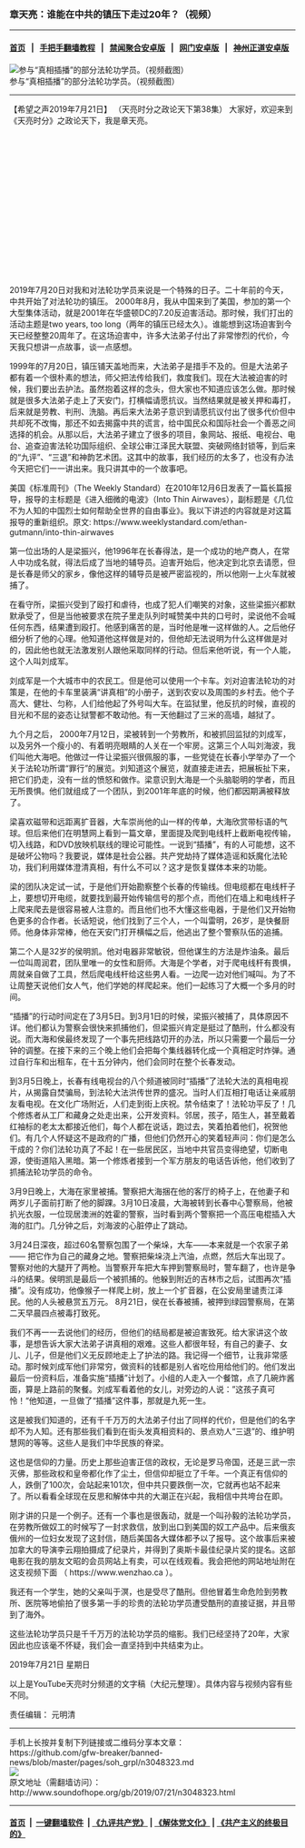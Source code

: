 ### 章天亮：谁能在中共的镇压下走过20年？（视频）
------------------------

#### [首页](https://github.com/gfw-breaker/banned-news/blob/master/README.md) &nbsp;&nbsp;|&nbsp;&nbsp; [手把手翻墙教程](https://github.com/gfw-breaker/guides/wiki) &nbsp;&nbsp;|&nbsp;&nbsp; [禁闻聚合安卓版](https://github.com/gfw-breaker/bn-android) &nbsp;&nbsp;|&nbsp;&nbsp; [网门安卓版](https://github.com/oGate2/oGate) &nbsp;&nbsp;|&nbsp;&nbsp; [神州正道安卓版](https://github.com/SzzdOgate/update) 



<div class="zhidingtu">
 <div class="ar-wrap-3x2">
  <img alt="参与“真相插播”的部分法轮功学员。（视频截图）" class="ar-wrap-inside-fill" src="http://img.soundofhope.org/2019/07/-800x533-41-600x400.jpg"/>
 </div>
 <div class="caption">
  参与“真相插播”的部分法轮功学员。（视频截图）
 </div>
</div>
<hr/>
<div class="content">
 <p>
  <span class="content-info-date">
   【希望之声2019年7月21日】
  </span>
  <span class="content-info-type">
   （天亮时分之政论天下第38集）
  </span>
  大家好，欢迎来到《天亮时分》之政论天下，我是章天亮。
 </p>
 <div class="widget ad-300x250 ad-ecf">
  <!-- ZW30 Post Embed 300x250 1 -->
  <ins class="adsbygoogle" data-ad-client="ca-pub-1519518652909441" data-ad-slot="9768754376" style="display:inline-block;width:300px;height:250px">
  </ins>
 </div>
 <p>
  2019年7月20日对我和对法轮功学员来说是一个特殊的日子。二十年前的今天，中共开始了对法轮功的镇压。 2000年8月，我从中国来到了美国，参加的第一个大型集体活动，就是2001年在华盛顿DC的7.20反迫害活动。那时候，我们打出的活动主题是two years, too long（两年的镇压已经太久）。谁能想到这场迫害到今天已经整整20周年了。在这场迫害中，许多大法弟子付出了非常惨烈的代价，今天我只想讲一点故事，谈一点感想。
 </p>
 <p>
  1999年的7月20日，镇压铺天盖地而来，大法弟子是措手不及的。但是大法弟子都有着一个很朴素的想法，师父把法传给我们，救度我们。现在大法被迫害的时候，我们要出去护法。虽然抱着这样的念头，但大家也不知道应该怎么做。那时候就是很多大法弟子走上了天安门，打横幅请愿抗议。当然结果就是被关押和毒打，后来就是劳教、判刑、洗脑。再后来大法弟子意识到请愿抗议付出了很多代价但中共却死不改悔，那还不如去揭露中共的谎言，给中国民众和国际社会一个善恶之间选择的机会。从那以后，大法弟子建立了很多的项目，象网站、报纸、电视台、电台、追查迫害法轮功国际组织、全球公审江泽民大联盟、突破网络封锁等，到后来的“九评”、“三退”和神韵艺术团。这其中的故事，我们经历的太多了，也没有办法今天把它们一一讲出来。我只讲其中的一个故事吧。
 </p>
 <p>
  美国《标准周刊》（The Weekly Standard）在2010年12月6日发表了一篇长篇报导，报导的主标题是《进入细微的电波》（Into Thin Airwaves），副标题是《几位不为人知的中国烈士如何帮助全世界的自由事业》。我以下讲述的内容就是对这篇报导的重新组织。原文: https://www.weeklystandard.com/ethan-gutmann/into-thin-airwaves
 </p>
 <p>
  第一位出场的人是梁振兴，他1996年在长春得法，是一个成功的地产商人，在常人中功成名就，得法后成了当地的辅导员。迫害开始后，他决定到北京去请愿，但是长春是师父的家乡，像他这样的辅导员是被严密监视的，所以他刚一上火车就被捕了。
 </p>
 <p>
  在看守所，梁振兴受到了殴打和虐待，也成了犯人们嘲笑的对象，这些梁振兴都默默承受了，但是当他被要求在院子里走队列时喊赞美中共的口号时，梁说他不会喊任何东西，结果遭到殴打。他感到痛苦的是，当时他是唯一这样做的人。之后他仔细分析了他的心理。他知道他这样做是对的，但他却无法说明为什么这样做是对的，因此他也就无法激发别人跟他采取同样的行动。但后来他听说，有一个人能，这个人叫刘成军。
 </p>
 <p>
  刘成军是一个大城市中的农民工。但是他可以使用一个卡车。刘对迫害法轮功的对策是，在他的卡车里装满“讲真相”的小册子，送到农安以及周围的乡村去。他个子高大、健壮、匀称，人们给他起了外号叫大车。在监狱里，他反抗的时候，直视的目光和不屈的姿态让狱警都不敢动他。有一天他翻过了三米的高墙，越狱了。
 </p>
 <p>
  九个月之后， 2000年7月12日，梁被转到一个劳教所，和被抓回监狱的刘成军，以及另外一个瘦小的、有着明亮眼睛的人关在一个牢房。这第三个人叫刘海波，我们叫他大海吧。他做过一件让梁振兴很佩服的事，一些党徒在长春小学举办了一个关于法轮功所谓“罪行”的展览。刘知道这个展览，就直接走进去，把展板扯下来，把它们扔走，没有一丝的愤怒和做作。梁意识到大海是一个头脑聪明的学者，而且无所畏惧。他们就组成了一个团队，到2001年年底的时候，他们都因期满被释放了。
 </p>
 <p>
  梁喜欢磁带和远距离扩音器，大车崇尚他的山一样的传单，大海欣赏带标语的气球。但后来他们在明慧网上看到一篇文章，里面提及爬到电线杆上截断电视传输，切入线路，和DVD放映机联线的理论可能性。一说到“插播”，有的人可能想，这不是破坏公物吗？我要说，媒体是社会公器。共产党劫持了媒体造谣和妖魔化法轮功，我们利用媒体澄清真相，有什么不可以？这才是恢复媒体本来的功能。
 </p>
 <div>
 </div>
 <p>
  梁的团队决定试一试，于是他们开始勘察整个长春的传输线。但电缆都在电线杆子上，要想切开电缆，就要找到最开始传输信号的那个点，而他们在墙上和电线杆子上爬来爬去是很容易被人注意的。而且他们也不大懂这些电器，于是他们又开始物色更多的合作者。长话短说，他们找到了三个人，一个叫雷明，26岁，是快餐厨师。他身体非常棒，他在天安门打开横幅之后，他逃出了整个警察队伍的追捕。
 </p>
 <p>
  第二个人是32岁的侯明凯。他对电器非常敏锐，但他谋生的方法是炸油条。最后一位叫周润君，团队里唯一的女性和厨师。大海是个学者，对于爬电线杆有畏惧，周就亲自做了工具，然后爬电线杆给这些男人看。一边爬一边对他们喊叫。为了不让周整天说他们女人气，他们学她的样爬起来。他们一起练习了大概一个多月的时间。
 </p>
 <p>
  “插播”的行动时间定在了3月5日。到3月1日的时候，梁振兴被捕了，具体原因不详。他们都认为警察会很快来抓捕他们，但梁振兴肯定是挺过了酷刑，什么都没有说。而大海和侯最终发现了一个事先把线路切开的办法，所以只需要一个最后一分钟的调整。在接下来的三个晚上他们会把每个集线器转化成一个​​真相定时炸弹。通过自行车和出租车，在十五分钟内，他们会同时在整个长春发动。
 </p>
 <p>
  到3月5日晚上，长春有线电视台的八个频道被同时“插播”了法轮大法的真相电视片，从揭露自焚骗局，到法轮大法洪传世界的盛况。当时人们互相打电话让亲戚朋友看电视。在文化广场附近，人们走到街上庆祝。禁令结束了！法轮功平反了！几个修炼者从工厂和藏身之处走出来，公开发资料。邻居，孩子，陌生人，甚至戴着红袖标的老太太都接近他们，每个人都在说话，跑过去，笑着拍着他们，祝贺他们。有几个人怀疑这不是政府的广播，但他们仍然开心的笑着轻声问：你们是怎么干成的？你们法轮功真了不起！在一些居民区，当地中共官员变得绝望，切断电源，使街道陷入黑暗。第一个修炼者接到一个军方朋友的电话告诉他，他们收到了抓捕法轮功学员的命令。
 </p>
 <p>
  3月9日晚上，大海在家里被捕。警察把大海捆在他的客厅的椅子上，在他妻子和两岁儿子面前打断了他的脚踝。3月10日凌晨，大海被转到长春中心警察局，他被扒光衣服，一位现居澳洲的姓霍的警察，当时看到两个警察把一个高压电棍插入大海的肛门。几分钟之后，刘海波的心脏停止了跳动。
 </p>
 <p>
  3月24日深夜，超过60名警察包围了一个柴垛，大车——本来就是一个农家子弟 —— 把它作为自己的藏身之地。警察把柴垛浇上汽油，点燃，然后大车出现了。警察对他的大腿开了两枪。当警察开车把大车押到警察局时，警车翻了，也许是争斗的结果。侯明凯是最后一个被抓捕的。他躲到附近的吉林市之后，试图再次“插播”。没有成功，他像猴子一样爬上树，放上一个扩音器，在公安局里谴责江泽民。他的人头被悬赏五万元。 8月21日，侯在长春被捕，被押到绿园警察局，在第二天早晨四点被毒打致死。
 </p>
 <p>
  我们不再一一去说他们的经历，但他们的结局都是被迫害致死。给大家讲这个故事，是想告诉大家大法弟子讲真相的艰难。这些人都很年轻，有自己的妻子、女儿、儿子，但是他们义无反顾地走上了护法的路。我记得一个细节，让我非常感动。那时候刘成军他们非常穷，做资料的钱都是别人省吃俭用给他们的。他们发出最后一份资料后，准备实施“插播”计划了。小组的人走入一个餐馆，点了几碗炸酱面，算是上路前的聚餐。刘成军看着他的女儿，对旁边的人说：”这孩子真可怜！“他知道，一旦做了“插播”这件事，那就是九死一生。
 </p>
 <p>
  这是被我们知道的，还有千千万万的大法弟子付出了同样的代价，但是他们的名字却不为人知。还有那些我们看到在街头发真相资料的、景点劝人“三退”的、维护明慧网的等等。这些人是我们中华民族的脊梁。
 </p>
 <p>
  这也是信仰的力量。历史上那些迫害正信的政权，无论是罗马帝国，还是三武一宗灭佛，那些政权和皇帝都化作了尘土，但信仰却挺立了千年。一个真正有信仰的人，跌倒了100次，会站起来101次，但中共只要跌倒一次，它就再也站不起来了。所以看看全球现在反思和解体中共的大潮正在兴起，我相信中共垮台在即。
 </p>
 <p>
  刚才讲的只是一个例子。还有一个事也是很轰动，就是一个叫孙毅的法轮功学员，在劳教所做奴工的时候写了一封求救信，放到出口到美国的奴工产品中。后来俄亥俄州的一位妇女发现了这封信，随后美国各大媒体都予以了报导。这个故事后来被加拿大的导演李云翔拍摄成了纪录片，并得到了奥斯卡最佳纪录片奖的提名。这部电影在我的朋友文昭的会员网站上有卖，可以在线观看。我会把他的网站地址附在这支视频下面 （ https://www.wenzhao.ca ）。
 </p>
 <p>
  我还有一个学生，她的父亲叫于溟，也是受尽了酷刑。但他冒着生命危险到劳教所、医院等地偷拍了很多第一手的珍贵的法轮功学员遭受酷刑的直接证据，并且带到了海外。
 </p>
 <p>
  这些法轮功学员只是千千万万的法轮功学员的缩影。我们已经坚持了20年，大家因此也应该毫不怀疑，我们会一直坚持到中共结束为止。
 </p>
 <p>
  2019年7月21日 星期日
 </p>
 <p>
  以上是YouTube天亮时分频道的文字稿（大纪元整理）。具体内容与视频内容有些不同。
 </p>
 <div class="sohzw-video-wrapper">
  <div class="ar-wrap-16x9">
   <div class="ar-wrap-inside-fill">
   </div>
  </div>
 </div>
 <div class="content-info-btm">
  <p class="content-info-zerenbianji">
   <span class="content-info-title">
    责任编辑：
   </span>
   <span class="content-info-content">
    元明清
   </span>
  </p>
 </div>
</div>

<hr/>
手机上长按并复制下列链接或二维码分享本文章：<br/>
https://github.com/gfw-breaker/banned-news/blob/master/pages/soh_grpl/n3048323.md <br/>
<a href='https://github.com/gfw-breaker/banned-news/blob/master/pages/soh_grpl/n3048323.md'><img src='https://github.com/gfw-breaker/banned-news/blob/master/pages/soh_grpl/n3048323.md.png'/></a> <br/>
原文地址（需翻墙访问）：http://www.soundofhope.org/gb/2019/07/21/n3048323.html


------------------------
#### [首页](https://github.com/gfw-breaker/banned-news/blob/master/README.md) &nbsp;|&nbsp; [一键翻墙软件](https://github.com/gfw-breaker/nogfw/blob/master/README.md) &nbsp;| [《九评共产党》](https://github.com/gfw-breaker/9ping.md/blob/master/README.md#九评之一评共产党是什么) | [《解体党文化》](https://github.com/gfw-breaker/jtdwh.md/blob/master/README.md) | [《共产主义的终极目的》](https://github.com/gfw-breaker/gczydzjmd.md/blob/master/README.md)


<img src='http://gfw-breaker.win/banned-news/pages/soh_grpl/n3048323.md' width='0px' height='0px'/>